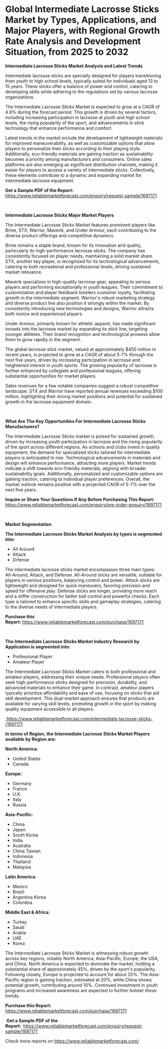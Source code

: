 <p><h1>Global Intermediate Lacrosse Sticks Market by Types, Applications, and Major Players, with Regional Growth Rate Analysis and Development Situation, from 2025 to 2032</h1></p><p><strong>Intermediate Lacrosse Sticks Market Analysis and Latest Trends</strong></p>
<p><p>Intermediate lacrosse sticks are specially designed for players transitioning from youth to high school levels, typically suited for individuals aged 13 to 15 years. These sticks offer a balance of power and control, catering to developing skills while adhering to the regulations set by various lacrosse organizations. </p><p>The Intermediate Lacrosse Sticks Market is expected to grow at a CAGR of 4.9% during the forecast period. This growth is driven by several factors, including increasing participation in lacrosse at youth and high school levels, the rising popularity of the sport, and advancements in stick technology that enhance performance and comfort. </p><p>Latest trends in the market include the development of lightweight materials for improved maneuverability, as well as customizable options that allow players to personalize their sticks according to their playing style. Additionally, eco-friendly materials are gaining traction as sustainability becomes a priority among manufacturers and consumers. Online sales platforms are also emerging as significant distribution channels, making it easier for players to access a variety of intermediate sticks. Collectively, these elements contribute to a dynamic and expanding market for intermediate lacrosse equipment.</p></p>
<p><strong>Get a Sample PDF of the Report:&nbsp;</strong> <a href="https://www.reliablemarketforecast.com/enquiry/request-sample/1697171?utm_campaign=1170&utm_medium=2&utm_source=Github&utm_content=ia&utm_term=08012025&utm_id=intermediate-lacrosse-sticks">https://www.reliablemarketforecast.com/enquiry/request-sample/1697171</a></p>
<p>&nbsp;</p>
<p><strong>Intermediate Lacrosse Sticks Major Market Players</strong></p>
<p><p>The Intermediate Lacrosse Sticks Market features prominent players like Brine, STX, Warrior, Maverik, and Under Armour, each contributing to the diverse product offerings and competitive dynamics.</p><p>Brine remains a staple brand, known for its innovation and quality, particularly its high-performance lacrosse sticks. The company has consistently focused on player needs, maintaining a solid market share. STX, another key player, is recognized for its technological advancements, catering to both recreational and professional levels, driving sustained market relevance.</p><p>Maverik specializes in high-quality lacrosse gear, appealing to serious players and performing exceptionally in youth leagues. Their commitment to customization and player feedback bolsters customer loyalty, facilitating growth in the intermediate segment. Warrior's robust marketing strategy and diverse product line also position it strongly within the market. By consistently introducing new technologies and designs, Warrior attracts both novice and experienced players.</p><p>Under Armour, primarily known for athletic apparel, has made significant inroads into the lacrosse market by expanding its stick line, targeting younger athletes. Their brand recognition and technological prowess allow them to grow rapidly in the segment.</p><p>The global lacrosse stick market, valued at approximately $450 million in recent years, is projected to grow at a CAGR of about 5-7% through the next five years, driven by increasing participation in lacrosse and heightened interest in youth sports. The growing popularity of lacrosse is further enhanced by collegiate and professional leagues, offering substantial opportunities for market players.</p><p>Sales revenues for a few notable companies suggest a robust competitive landscape: STX and Warrior have reported annual revenues exceeding $100 million, highlighting their strong market positions and potential for sustained growth in the lacrosse equipment domain.</p></p>
<p>&nbsp;</p>
<p><strong>What Are The Key Opportunities For Intermediate Lacrosse Sticks Manufacturers?</strong></p>
<p><p>The Intermediate Lacrosse Sticks market is poised for sustained growth, driven by increasing youth participation in lacrosse and the rising popularity of the sport across different regions. As schools and clubs invest in quality equipment, the demand for specialized sticks tailored for intermediate players is anticipated to rise. Technological advancements in materials and design will enhance performance, attracting more players. Market trends indicate a shift towards eco-friendly materials, aligning with broader sustainability goals. Additionally, personalized and customizable options are gaining traction, catering to individual player preferences. Overall, the market outlook remains positive with a projected CAGR of 5-7% over the next five years.</p></p>
<p><strong>Inquire or Share Your Questions If Any Before Purchasing This Report:</strong> <a href="https://www.reliablemarketforecast.com/enquiry/pre-order-enquiry/1697171?utm_campaign=1170&utm_medium=2&utm_source=Github&utm_content=ia&utm_term=08012025&utm_id=intermediate-lacrosse-sticks">https://www.reliablemarketforecast.com/enquiry/pre-order-enquiry/1697171</a></p>
<p>&nbsp;</p>
<p><strong>Market Segmentation</strong></p>
<p><strong>The Intermediate Lacrosse Sticks Market Analysis by types is segmented into:</strong></p>
<p><ul><li>All Around</li><li>Attack</li><li>Drfense</li></ul></p>
<p><p>The intermediate lacrosse sticks market encompasses three main types: All-Around, Attack, and Defense. All-Around sticks are versatile, suitable for players in various positions, balancing control and power. Attack sticks are lightweight and designed for quick maneuvers, favoring precision and speed for offensive play. Defense sticks are longer, providing more reach and a stiffer construction for better ball control and powerful checks. Each type is tailored to enhance specific skills and gameplay strategies, catering to the diverse needs of intermediate players.</p></p>
<p><strong>Purchase this Report:&nbsp;</strong><a href="https://www.reliablemarketforecast.com/purchase/1697171?utm_campaign=1170&utm_medium=2&utm_source=Github&utm_content=ia&utm_term=08012025&utm_id=intermediate-lacrosse-sticks">https://www.reliablemarketforecast.com/purchase/1697171</a></p>
<p>&nbsp;</p>
<p><strong>The Intermediate Lacrosse Sticks Market Industry Research by Application is segmented into:</strong></p>
<p><ul><li>Professional Player</li><li>Amateur Player</li></ul></p>
<p><p>The Intermediate Lacrosse Sticks Market caters to both professional and amateur players, addressing their unique needs. Professional players often seek high-performance sticks designed for precision, durability, and advanced materials to enhance their game. In contrast, amateur players typically prioritize affordability and ease of use, focusing on sticks that aid skill development. This dual-market approach ensures that products are available for varying skill levels, promoting growth in the sport by making quality equipment accessible to all players.</p></p>
<p><a href="https://www.reliablemarketforecast.com/intermediate-lacrosse-sticks-r1697171?utm_campaign=1170&utm_medium=2&utm_source=Github&utm_content=ia&utm_term=08012025&utm_id=intermediate-lacrosse-sticks">&nbsp;https://www.reliablemarketforecast.com/intermediate-lacrosse-sticks-r1697171</a></p>
<p><strong>In terms of Region, the Intermediate Lacrosse Sticks Market Players available by Region are:</strong></p>
<p>
    <p> <strong> North America: </strong>
        <ul>
            <li>United States</li>
            <li>Canada</li>
        </ul>
        </p> 
    <p> <strong> Europe: </strong>
        <ul>
            <li>Germany</li>
            <li>France</li>
            <li>U.K.</li>
            <li>Italy</li>
            <li>Russia</li>
        </ul>
        </p> 
    <p> <strong> Asia-Pacific: </strong>
        <ul>
            <li>China</li>
            <li>Japan</li>
            <li>South Korea</li>
            <li>India</li>
            <li>Australia</li>
            <li>China Taiwan</li>
            <li>Indonesia</li>
            <li>Thailand</li>
            <li>Malaysia</li>
        </ul>
        </p> 
    <p> <strong> Latin America: </strong>
        <ul>
            <li>Mexico</li>
            <li>Brazil</li>
            <li>Argentina Korea</li>
            <li>Colombia</li>
        </ul>
        </p> 
    <p> <strong> Middle East & Africa: </strong>
        <ul>
            <li>Turkey</li>
            <li>Saudi</li>
            <li>Arabia</li>
            <li>UAE</li>
            <li>Korea</li>
        </ul>
    </p>
    </p>
<p><p>The Intermediate Lacrosse Sticks Market is witnessing robust growth across key regions, notably North America, Asia-Pacific, Europe, the USA, and China. North America is expected to dominate the market, holding a substantial share of approximately 45%, driven by the sport's popularity. Following closely, Europe is projected to account for about 25%. The Asia-Pacific region is gaining traction, estimated at 20%, while China shows potential growth, contributing around 10%. Continued investment in youth programs and increased awareness are expected to further bolster these trends.</p></p>
<p><strong>Purchase this Report: </strong><a href="https://www.reliablemarketforecast.com/purchase/1697171?utm_campaign=1170&utm_medium=2&utm_source=Github&utm_content=ia&utm_term=08012025&utm_id=intermediate-lacrosse-sticks">https://www.reliablemarketforecast.com/purchase/1697171</a></p>
<p>&nbsp;<strong>Get a Sample PDF of the Report:&nbsp;&nbsp;</strong><a href="https://www.reliablemarketforecast.com/enquiry/request-sample/1697171?utm_campaign=1170&utm_medium=2&utm_source=Github&utm_content=ia&utm_term=08012025&utm_id=intermediate-lacrosse-sticks">https://www.reliablemarketforecast.com/enquiry/request-sample/1697171</a></p>
<p><strong></strong></p>
<p>Check more reports on <a href="https://www.reliablemarketforecast.com/?utm_campaign=1170&utm_medium=2&utm_source=Github&utm_content=ia&utm_term=08012025&utm_id=intermediate-lacrosse-sticks">https://www.reliablemarketforecast.com/</a></p>